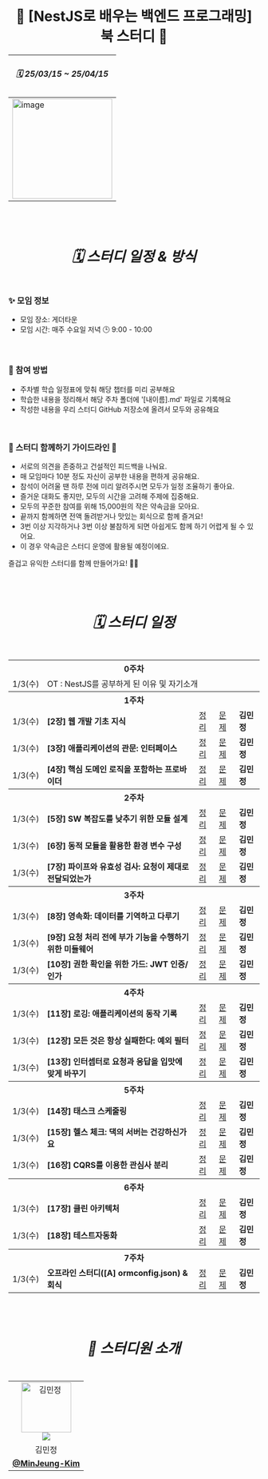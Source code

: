 #  <div align="center"> 📖 [NestJS로 배우는 백엔드 프로그래밍] 북 스터디 📖 </div>

  
<div align="center">
   
| <h5> 🗓️ 25/03/15 ~ 25/04/15 </h5> |
| --- |
| <img width="200" alt="image" src="https://github.com/user-attachments/assets/fe724431-2822-4420-a271-f162f762dca6"/> |

</div>

<br/>
<br/>
 

#  <div align="center"> <h5> 🗓️ 스터디 일정 & 방식 </h5> </div> 
###  ✨ 모임 정보

- 모임 장소: 게더타운 
- 모임 시간: 매주 수요일 저녁 🕒 9:00 - 10:00
 
<br />

###  🚀 참여 방법

- 주차별 학습 일정표에 맞춰 해당 챕터를 미리 공부해요
- 학습한 내용을 정리해서 해당 주차 폴더에 '[내이름].md' 파일로 기록해요
- 작성한 내용을 우리 스터디 GitHub 저장소에 올려서 모두와 공유해요  

 
<br />

###  🌱 스터디 함께하기 가이드라인 🌱

- 서로의 의견을 존중하고 건설적인 피드백을 나눠요.  
- 매 모임마다 10분 정도 자신이 공부한 내용을 편하게 공유해요.  
- 참석이 어려울 땐 하루 전에 미리 알려주시면 모두가 일정 조율하기 좋아요.  
- 즐거운 대화도 좋지만, 모두의 시간을 고려해 주제에 집중해요.  
- 모두의 꾸준한 참여를 위해 15,000원의 작은 약속금을 모아요.  
- 끝까지 함께하면 전액 돌려받거나 맛있는 회식으로 함께 즐겨요!
- 3번 이상 지각하거나 3번 이상 불참하게 되면 아쉽게도 함께 하기 어렵게 될 수 있어요.  
- 이 경우 약속금은 스터디 운영에 활용될 예정이에요.



즐겁고 유익한 스터디를 함께 만들어가요! 💪✨

<br/>
<br/>

#  <div align="center"><h5>🗓️ 스터디 일정 </h5></div>
<div align="center">
   
<table>
  <tr>
    <th colspan="5">0주차</th>
  </tr>
  <tr>
    <td>1/3(수)</td>
    <td  colspan="4">OT :  NestJS를 공부하게 된 이유 및 자기소개</td>
  </tr>
  <tr>
    <th colspan="5">1주차</th>
  </tr>
  <tr>
    <td>1/3(수)</td>
    <td> <b>[2장] 웹 개발 기초 지식</b></td>
    <td><a href="#">정리</a></td>
    <td><a href="#">문제</a></td>
    <td> <b>김민정</b></td> 
  </tr>
   <tr>
    <td>1/3(수)</td>
    <td> <b>[3장] 애플리케이션의 관문: 인터페이스</b></td>
    <td><a href="#">정리</a></td>
    <td><a href="#">문제</a></td>
    <td> <b>김민정</b></td> 
  </tr>
   <tr>
    <td>1/3(수)</td>
    <td> <b>[4장] 핵심 도메인 로직을 포함하는 프로바이더</b></td>
    <td><a href="#">정리</a></td>
    <td><a href="#">문제</a></td>
    <td> <b>김민정</b></td> 
  </tr>
  <tr>
    <th colspan="5">2주차</th>
  </tr> 
   <tr>
    <td>1/3(수)</td>
    <td> <b>[5장] SW 복잡도를 낮추기 위한 모듈 설계</b></td>
    <td><a href="#">정리</a></td>
    <td><a href="#">문제</a></td>
    <td> <b>김민정</b></td> 
  </tr>
  <tr>
    <td>1/3(수)</td>
    <td> <b>[6장] 동적 모듈을 활용한 환경 변수 구성</b></td>
    <td><a href="#">정리</a></td>
    <td><a href="#">문제</a></td>
    <td> <b>김민정</b></td> 
  </tr>
    <tr>
    <td>1/3(수)</td>
    <td> <b>[7장] 파이프와 유효성 검사: 요청이 제대로 전달되었는가</b></td>
    <td><a href="#">정리</a></td>
    <td><a href="#">문제</a></td>
    <td> <b>김민정</b></td> 
  </tr>
  <tr>
    <th colspan="5">3주차</th>
  </tr>
  
   <tr>
    <td>1/3(수)</td>
    <td> <b>[8장] 영속화: 데이터를 기역하고 다루기</b></td>
    <td><a href="#">정리</a></td>
    <td><a href="#">문제</a></td>
    <td> <b>김민정</b></td> 
  </tr>
  <tr>
    <td>1/3(수)</td>
    <td> <b>[9장] 요청 처리 전에 부가 기능을 수행하기 위한 미들웨어</b></td>
    <td><a href="#">정리</a></td>
    <td><a href="#">문제</a></td>
    <td> <b>김민정</b></td> 
  </tr>
   <tr>
    <td>1/3(수)</td>
    <td> <b>[10장] 권한 확인을 위한 가드: JWT 인증/인가</b></td>
    <td><a href="#">정리</a></td>
    <td><a href="#">문제</a></td>
    <td> <b>김민정</b></td> 
  </tr>
   <tr>
    <th colspan="5">4주차</th>
  </tr>
   <tr>
    <td>1/3(수)</td>
    <td> <b>[11장] 로깅: 애플리케이션의 동작 기록</b></td>
    <td><a href="#">정리</a></td>
    <td><a href="#">문제</a></td>
    <td> <b>김민정</b></td> 
  </tr>
   <tr>
    <td>1/3(수)</td>
    <td> <b>[12장] 모든 것은 항상 실패한다: 예외 필터</b></td>
    <td><a href="#">정리</a></td>
    <td><a href="#">문제</a></td>
    <td> <b>김민정</b></td> 
  </tr>
  <tr>
    <td>1/3(수)</td>
    <td> <b>[13장] 인터셉터로 요청과 응답을 입맛에 맞게 바꾸기</b></td>
    <td><a href="#">정리</a></td>
    <td><a href="#">문제</a></td>
    <td> <b>김민정</b></td> 
  </tr>
   <tr>
    <th colspan="5">5주차</th>
  </tr>
   <tr>
    <td>1/3(수)</td>
    <td> <b>[14장] 태스크 스케줄링</b></td>
    <td><a href="#">정리</a></td>
    <td><a href="#">문제</a></td>
    <td> <b>김민정</b></td> 
  </tr>
    <tr>
    <td>1/3(수)</td>
    <td> <b>[15장] 헬스 체크: 댁의 서버는 건강하신가요</b></td>
    <td><a href="#">정리</a></td>
    <td><a href="#">문제</a></td>
    <td> <b>김민정</b></td> 
  </tr>
   <tr>
    <td>1/3(수)</td>
    <td> <b>[16장] CQRS를 이용한 관심사 분리</b></td>
    <td><a href="#">정리</a></td>
    <td><a href="#">문제</a></td>
    <td> <b>김민정</b></td> 
  </tr>
   <tr>
    <th colspan="5">6주차</th>
  </tr>
 <tr>
    <td>1/3(수)</td>
    <td> <b>[17장] 클린 아키텍처</b></td>
    <td><a href="#">정리</a></td>
    <td><a href="#">문제</a></td>
    <td> <b>김민정</b></td> 
  </tr>
   <tr>
    <td>1/3(수)</td>
    <td> <b>[18장] 테스트자동화 </b></td>
    <td><a href="#">정리</a></td>
    <td><a href="#">문제</a></td>
    <td> <b>김민정</b></td> 
  </tr>
  <tr>
    <th colspan="5">7주차</th>
  </tr>
 <tr>
    <td>1/3(수)</td>
    <td> <b> 오프라인 스터디([A] ormconfig.json) & 회식</b></td>
    <td><a href="#">정리</a></td>
    <td><a href="#">문제</a></td>
    <td> <b>김민정</b></td> 
  </tr>  
</table> 
</div>

<br/>
<br/>


#  <div align="center"> <h5> 👋 스터디원 소개 </h5> </div> 

<div align="center">
  <table>
    <tr>
      <td align="center"> 
          <img src="https://avatars.githubusercontent.com/u/79193369?v=4" width="100px;" alt="김민정"/>  
        <br/>
         <img src="https://img.shields.io/badge/출석률-0%2F10-blue?style=flat-square"/>  
      </td>
    </tr>
     <tr>
      <td align="center"> 
         김민정
      </td>
     </tr>
     <tr>
      <td align="center">
       <a href="https://github.com/MinJeung-Kim"> <b>@MinJeung-Kim</b></a> 
      </td>
     </tr>
    
  </table>
